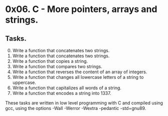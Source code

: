 # 0x06. C - More pointers, arrays and strings.
## Tasks.
0. Write a function that concatenates two strings.
1. Write a function that concatenates two strings.
2. Write a function that copies a string.
3. Write a function that compares two strings.
4. Write a function that reverses the content of an array of integers.
5. Write a function that changes all lowercase letters of a string to uppercase.
6. Write a function that capitalizes all words of a string.
7. Write a function that encodes a string into 1337.

These tasks are written in low level programming with C and compiled using gcc, using the options -Wall -Werror -Wextra -pedantic -std=gnu89. 